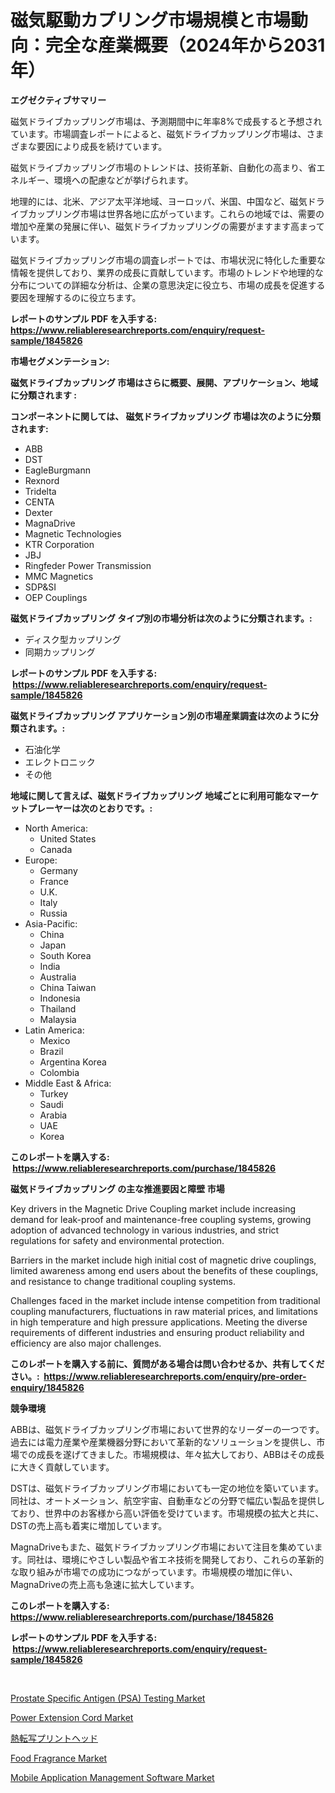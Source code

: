 <p><h1>磁気駆動カプリング市場規模と市場動向：完全な産業概要（2024年から2031年）</h1></p><p><strong>エグゼクティブサマリー</strong></p>
<p><p>磁気ドライブカップリング市場は、予測期間中に年率8%で成長すると予想されています。市場調査レポートによると、磁気ドライブカップリング市場は、さまざまな要因により成長を続けています。</p><p>磁気ドライブカップリング市場のトレンドは、技術革新、自動化の高まり、省エネルギー、環境への配慮などが挙げられます。</p><p>地理的には、北米、アジア太平洋地域、ヨーロッパ、米国、中国など、磁気ドライブカップリング市場は世界各地に広がっています。これらの地域では、需要の増加や産業の発展に伴い、磁気ドライブカップリングの需要がますます高まっています。</p><p>磁気ドライブカップリング市場の調査レポートでは、市場状況に特化した重要な情報を提供しており、業界の成長に貢献しています。市場のトレンドや地理的な分布についての詳細な分析は、企業の意思決定に役立ち、市場の成長を促進する要因を理解するのに役立ちます。</p></p>
<p><strong>レポートのサンプル PDF を入手する: <a href="https://www.reliableresearchreports.com/enquiry/request-sample/1845826">https://www.reliableresearchreports.com/enquiry/request-sample/1845826</a></strong></p>
<p><strong>市場セグメンテーション:</strong></p>
<p><strong> 磁気ドライブカップリング 市場はさらに概要、展開、アプリケーション、地域に分類されます :</strong></p>
<p><strong>コンポーネントに関しては、 磁気ドライブカップリング 市場は次のように分類されます: &nbsp;</strong></p>
<p><ul><li>ABB</li><li>DST</li><li>EagleBurgmann</li><li>Rexnord</li><li>Tridelta</li><li>CENTA</li><li>Dexter</li><li>MagnaDrive</li><li>Magnetic Technologies</li><li>KTR Corporation</li><li>JBJ</li><li>Ringfeder Power Transmission</li><li>MMC Magnetics</li><li>SDP&SI</li><li>OEP Couplings</li></ul></p>
<p><strong> 磁気ドライブカップリング タイプ別の市場分析は次のように分類されます。:</strong></p>
<p><ul><li>ディスク型カップリング</li><li>同期カップリング</li></ul></p>
<p><strong>レポートのサンプル PDF を入手する: &nbsp;<a href="https://www.reliableresearchreports.com/enquiry/request-sample/1845826">https://www.reliableresearchreports.com/enquiry/request-sample/1845826</a></strong></p>
<p><strong> 磁気ドライブカップリング アプリケーション別の市場産業調査は次のように分類されます。:</strong></p>
<p><ul><li>石油化学</li><li>エレクトロニック</li><li>その他</li></ul></p>
<p><strong>地域に関して言えば、磁気ドライブカップリング 地域ごとに利用可能なマーケットプレーヤーは次のとおりです。:</strong></p>
<p><ul>
    <li>
        North America:
        <ul>
            <li>United States</li>
            <li>Canada</li>
        </ul>
    </li>
    <li>
        Europe:
        <ul>
            <li>Germany</li>
            <li>France</li>
            <li>U.K.</li>
            <li>Italy</li>
            <li>Russia</li>
        </ul>
    </li>
    <li>
        Asia-Pacific:
        <ul>
            <li>China</li>
            <li>Japan</li>
            <li>South Korea</li>
            <li>India</li>
            <li>Australia</li>
            <li>China Taiwan</li>
            <li>Indonesia</li>
            <li>Thailand</li>
            <li>Malaysia</li>
        </ul>
    </li>
    <li>
        Latin America:
        <ul>
            <li>Mexico</li>
            <li>Brazil</li>
            <li>Argentina Korea</li>
            <li>Colombia</li>
        </ul>
    </li>
    <li>
        Middle East & Africa:
        <ul>
            <li>Turkey</li>
            <li>Saudi</li>
            <li>Arabia</li>
            <li>UAE</li>
            <li>Korea</li>
        </ul>
    </li>
    </ul></p>
<p><strong>このレポートを購入する: &nbsp;<a href="https://www.reliableresearchreports.com/purchase/1845826">https://www.reliableresearchreports.com/purchase/1845826</a></strong></p>
<p><strong>磁気ドライブカップリング の主な推進要因と障壁 市場</strong></p>
<p><p>Key drivers in the Magnetic Drive Coupling market include increasing demand for leak-proof and maintenance-free coupling systems, growing adoption of advanced technology in various industries, and strict regulations for safety and environmental protection.</p><p>Barriers in the market include high initial cost of magnetic drive couplings, limited awareness among end users about the benefits of these couplings, and resistance to change traditional coupling systems.</p><p>Challenges faced in the market include intense competition from traditional coupling manufacturers, fluctuations in raw material prices, and limitations in high temperature and high pressure applications. Meeting the diverse requirements of different industries and ensuring product reliability and efficiency are also major challenges.</p></p>
<p><strong>このレポートを購入する前に、質問がある場合は問い合わせるか、共有してください。:&nbsp; <a href="https://www.reliableresearchreports.com/enquiry/pre-order-enquiry/1845826">https://www.reliableresearchreports.com/enquiry/pre-order-enquiry/1845826</a></strong></p>
<p><strong>競争環境</strong></p>
<p><p>ABBは、磁気ドライブカップリング市場において世界的なリーダーの一つです。過去には電力産業や産業機器分野において革新的なソリューションを提供し、市場での成長を遂げてきました。市場規模は、年々拡大しており、ABBはその成長に大きく貢献しています。</p><p>DSTは、磁気ドライブカップリング市場においても一定の地位を築いています。同社は、オートメーション、航空宇宙、自動車などの分野で幅広い製品を提供しており、世界中のお客様から高い評価を受けています。市場規模の拡大と共に、DSTの売上高も着実に増加しています。</p><p>MagnaDriveもまた、磁気ドライブカップリング市場において注目を集めています。同社は、環境にやさしい製品や省エネ技術を開発しており、これらの革新的な取り組みが市場での成功につながっています。市場規模の増加に伴い、MagnaDriveの売上高も急速に拡大しています。</p></p>
<p><strong>このレポートを購入する: &nbsp; <a href="https://www.reliableresearchreports.com/purchase/1845826">https://www.reliableresearchreports.com/purchase/1845826</a></strong></p>
<p><strong>レポートのサンプル PDF を入手する: &nbsp;<a href="https://www.reliableresearchreports.com/enquiry/request-sample/1845826">https://www.reliableresearchreports.com/enquiry/request-sample/1845826</a></strong><strong></strong></p>
<p>&nbsp;</p>
<p><p><a href="https://view.publitas.com/reportprime-1/prostate-specific-antigen-psa-testing-market-research-report-reveals-the-latest-trends-and-opportunities-of-this-market-for-period-from-2023-2030/">Prostate Specific Antigen (PSA) Testing Market</a></p><p><a href="https://github.com/lbird53714/Market-Research-Report-List-3/blob/main/power-extension-cord-market.md">Power Extension Cord Market</a></p><p><a href="https://github.com/sghwr779811674/Market-Research-Report-List-1/blob/main/8529074190682.md">熱転写プリントヘッド</a></p><p><a href="https://github.com/dringals/Market-Research-Report-List-3/blob/main/food-fragrance-market.md">Food Fragrance Market</a></p><p><a href="https://issuu.com/reportprime-2/docs/mobile-application-management-software-market-size">Mobile Application Management Software Market</a></p></p>